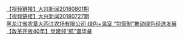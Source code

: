   
[【视频链接】大兴新闻20180801期](http://www.dianyue.me/archives/205/x3tfioskgbedqf9c/)  
[【视频链接】大兴新闻20180727期](http://www.dianyue.me/archives/178/f95laiotedrnv1ps/)  
[黑龙江省农垦大西江农场有限公司 绿色+温室 “包管制”推动绿色经济发展](http://www.dianyue.me/archives/283/oe4rngxk9a2pcl63/)  
[【改革开放40年】党建领“航”谱华章](http://www.dianyue.me/archives/244/rpswh0lxqs4k42jy/)